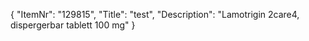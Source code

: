 {
  "ItemNr": "129815",
  "Title": "test",
  "Description": "Lamotrigin 2care4, dispergerbar tablett 100 mg"
}